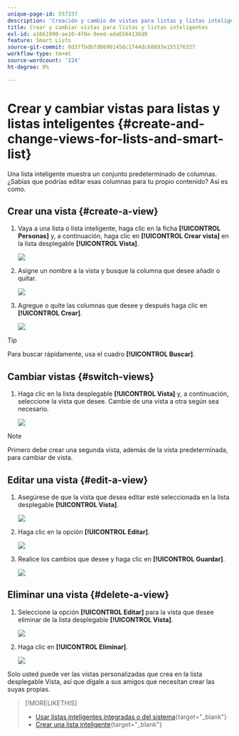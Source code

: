 ```yaml
---
unique-page-id: 557337
description: 'Creación y cambio de vistas para listas y listas inteligentes: Documentos de Marketo: documentación del producto'
title: Crear y cambiar vistas para listas y listas inteligentes
exl-id: a1661990-ae10-4f8e-9eed-ada6564136d9
feature: Smart Lists
source-git-commit: 0d37fbdb7d08901458c1744dc68893e155176327
workflow-type: tm+mt
source-wordcount: '224'
ht-degree: 0%

---
```


# Crear y cambiar vistas para listas y listas inteligentes {#create-and-change-views-for-lists-and-smart-list}

Una lista inteligente muestra un conjunto predeterminado de columnas. ¿Sabías que podrías editar esas columnas para tu propio contenido? Así es como.

## Crear una vista {#create-a-view}

1. Vaya a una lista o lista inteligente, haga clic en la ficha **[!UICONTROL Personas]** y, a continuación, haga clic en **[!UICONTROL Crear vista]** en la lista desplegable **[!UICONTROL Vista]**.

   ![](assets/create-and-change-views-for-lists-and-smart-list-1.png)

1. Asigne un nombre a la vista y busque la columna que desee añadir o quitar.

   ![](assets/create-and-change-views-for-lists-and-smart-list-2.png)

1. Agregue o quite las columnas que desee y después haga clic en **[!UICONTROL Crear]**.

   ![](assets/create-and-change-views-for-lists-and-smart-list-3.png)

>[!TIP]
>
>Para buscar rápidamente, usa el cuadro **[!UICONTROL Buscar]**.

## Cambiar vistas {#switch-views}

1. Haga clic en la lista desplegable **[!UICONTROL Vista]** y, a continuación, seleccione la vista que desee. Cambie de una vista a otra según sea necesario.

   ![](assets/create-and-change-views-for-lists-and-smart-list-4.png)

>[!NOTE]
>
> Primero debe crear una segunda vista, además de la vista predeterminada, para cambiar de vista.

## Editar una vista {#edit-a-view}

1. Asegúrese de que la vista que desea editar esté seleccionada en la lista desplegable **[!UICONTROL Vista]**.

   ![](assets/create-and-change-views-for-lists-and-smart-list-5.png)

1. Haga clic en la opción **[!UICONTROL Editar]**.

   ![](assets/create-and-change-views-for-lists-and-smart-list-6.png)

1. Realice los cambios que desee y haga clic en **[!UICONTROL Guardar]**.

   ![](assets/create-and-change-views-for-lists-and-smart-list-7.png)

## Eliminar una vista {#delete-a-view}

1. Seleccione la opción **[!UICONTROL Editar]** para la vista que desee eliminar de la lista desplegable **[!UICONTROL Vista]**.

   ![](assets/create-and-change-views-for-lists-and-smart-list-8.png)

1. Haga clic en **[!UICONTROL Eliminar]**.

   ![](assets/create-and-change-views-for-lists-and-smart-list-9.png)

Solo usted puede ver las vistas personalizadas que crea en la lista desplegable Vista, así que dígale a sus amigos que necesitan crear las suyas propias.

>[!MORELIKETHIS]
>
>* [Usar listas inteligentes integradas o del sistema](/help/marketo/product-docs/core-marketo-concepts/smart-lists-and-static-lists/using-smart-lists/use-built-in-system-smart-lists.md){target="_blank"}
>* [Crear una lista inteligente](/help/marketo/product-docs/core-marketo-concepts/smart-lists-and-static-lists/creating-a-smart-list/create-a-smart-list.md){target="_blank"}
